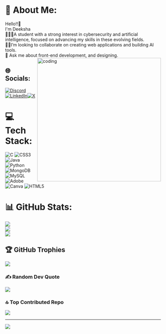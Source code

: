
# 💫 About Me:
Hello!!👋 <br>I'm Deeksha <br>👩🏻‍💻A student with a strong interest in cybersecurity and artificial intelligence, focused on advancing my skills in these evolving fields.<br>🤝🏻I’m looking to collaborate on creating web applications and building AI tools.<br>💬 Ask me about  front-end development, and designing.
<img align="right" alt="coding" width="400" src="https://www.google.com/url?sa=i&url=https%3A%2F%2Fgithub.com%2FAnmol-Baranwal%2FCool-GIFs-For-GitHub%2Fblob%2Fmain%2FREADME.md&psig=AOvVaw2bbz6s680UOWOpUXgzWzOs&ust=1732988791872000&source=images&cd=vfe&opi=89978449&ved=0CBMQjRxqFwoTCMi7vqGPgooDFQAAAAAdAAAAABA_">

## 🌐 Socials:
[![Discord](https://img.shields.io/badge/Discord-%237289DA.svg?logo=discord&logoColor=white)](https://discord.gg/deeksha_80068) [![LinkedIn](https://img.shields.io/badge/LinkedIn-%230077B5.svg?logo=linkedin&logoColor=white)](https://www.linkedin.com/in/deeksha-r-g-6237b6280/)[![X](https://img.shields.io/badge/X-black.svg?logo=X&logoColor=white)](https://x.com/@deeksharng) 

# 💻 Tech Stack:
![C](https://img.shields.io/badge/c-%2300599C.svg?style=for-the-badge&logo=c&logoColor=white) ![CSS3](https://img.shields.io/badge/css3-%231572B6.svg?style=for-the-badge&logo=css3&logoColor=white) ![Java](https://img.shields.io/badge/java-%23ED8B00.svg?style=for-the-badge&logo=openjdk&logoColor=white) ![Python](https://img.shields.io/badge/python-3670A0?style=for-the-badge&logo=python&logoColor=ffdd54)![MongoDB](https://img.shields.io/badge/MongoDB-%234ea94b.svg?style=for-the-badge&logo=mongodb&logoColor=white) ![MySQL](https://img.shields.io/badge/mysql-4479A1.svg?style=for-the-badge&logo=mysql&logoColor=white) ![Adobe](https://img.shields.io/badge/adobe-%23FF0000.svg?style=for-the-badge&logo=adobe&logoColor=white) ![Canva](https://img.shields.io/badge/Canva-%2300C4CC.svg?style=for-the-badge&logo=Canva&logoColor=white) ![HTML5](https://img.shields.io/badge/html5-%23E34F26.svg?style=for-the-badge&logo=html5&logoColor=white)
# 📊 GitHub Stats:
![](https://github-readme-stats.vercel.app/api?username=Deeksha1054&theme=dark&hide_border=false&include_all_commits=false&count_private=false)<br/>
![](https://github-readme-streak-stats.herokuapp.com/?user=Deeksha1054&theme=dark&hide_border=false)<br/>
![](https://github-readme-stats.vercel.app/api/top-langs/?username=Deeksha1054&theme=dark&hide_border=false&include_all_commits=false&count_private=false&layout=compact)

## 🏆 GitHub Trophies
![](https://github-profile-trophy.vercel.app/?username=Deeksha1054&theme=radical&no-frame=false&no-bg=true&margin-w=4)

### ✍️ Random Dev Quote
![](https://quotes-github-readme.vercel.app/api?type=horizontal&theme=radical)

### 🔝 Top Contributed Repo
![](https://github-contributor-stats.vercel.app/api?username=Deeksha1054&limit=5&theme=dark&combine_all_yearly_contributions=true)

---
[![](https://visitcount.itsvg.in/api?id=Deeksha1054&icon=0&color=0)](https://visitcount.itsvg.in)

<!-- Proudly created with GPRM ( https://gprm.itsvg.in ) -->
